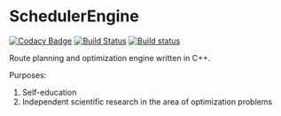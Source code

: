 # SchedulerEngine

[![Codacy Badge](https://api.codacy.com/project/badge/Grade/4484b3e9905d4abeb978139ed9d83417)](https://www.codacy.com/app/eaglegor/SchedulerEngine?utm_source=github.com&amp;utm_medium=referral&amp;utm_content=Eaglegor/SchedulerEngine&amp;utm_campaign=Badge_Grade)
[![Build Status](https://travis-ci.org/Eaglegor/SchedulerEngine.svg?branch=master)](https://travis-ci.org/Eaglegor/SchedulerEngine)
[![Build status](https://ci.appveyor.com/api/projects/status/4yt2b9at9gj4vn9m/branch/master?svg=true)](https://ci.appveyor.com/project/Eaglegor/schedulerengine/branch/master)


Route planning and optimization engine written in C++.

Purposes:
1. Self-education
2. Independent scientific research in the area of optimization problems
